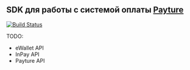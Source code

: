 ## SDK для работы с системой оплаты [Payture](http://payture.com/)

[![Build Status](https://travis-ci.org/Necronru/payture.svg?branch=master)](https://travis-ci.org/Necronru/payture)
 

TODO:

- eWallet API
- InPay API
- Payture API